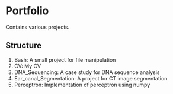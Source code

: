 # Portfolio

Contains various projects.

## Structure

1. Bash: A small project for file manipulation
2. CV: My CV
3. DNA_Sequencing: A case study for DNA sequence analysis
4. Ear_canal_Segmentation: A project for CT image segmentation
5. Perceptron: Implementation of perceptron using numpy

